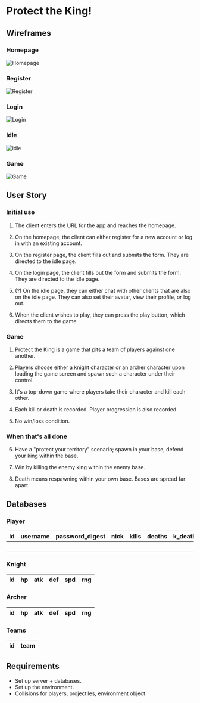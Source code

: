 # Protect the King!

## Wireframes

### Homepage

![Homepage](https://i.imgur.com/qTqaHHu.jpg "Homepage")

### Register

![Register](https://i.imgur.com/B52WX9N.jpg "Register")

### Login

![Login](https://i.imgur.com/cKgT85i.jpg "Login screen")

### Idle

![Idle](https://i.imgur.com/oNUt8WS.jpg "Idle")

### Game
![Game](https://i.imgur.com/SCA5hBO.jpg "Game")

## User Story

### Initial use

1. The client enters the URL for the app and reaches the homepage.

2. On the homepage, the client can either register for a new account or log in with an existing account.

3. On the register page, the client fills out and submits the form. They are directed to the idle page.

4. On the login page, the client fills out the form and submits the form. They are directed to the idle page.

5. (?) On the idle page, they can either chat with other clients that are also on the idle page. They can also set their avatar, view their profile, or log out.

6. When the client wishes to play, they can press the play button, which directs them to the game.

### Game

1. Protect the King is a game that pits a team of players against one another.

2. Players choose either a knight character or an archer character upon loading the game screen and spawn such a character under their control.

3. It's a top-down game where players take their character and kill each other.

4. Each kill or death is recorded. Player progression is also recorded.

5. No win/loss condition.

### When that's all done

6. Have a "protect your territory" scenario; spawn in your base, defend your king within the base.

7. Win by killing the enemy king within the enemy base.

8. Death means respawning within your own base. Bases are spread far apart.

## Databases

### Player

| id | username | password\_digest | nick | kills | deaths | k\_deaths | a\_deaths | knight | archer | cur\_team |
|:--:|:--------:|:----------------:|:----:|:-----:|:------:|:---------:|:---------:|:------:|:------:|:---------:|
|||||||||knight(id)|archer(id)|team(id)|

### Knight

| id | hp | atk | def | spd | rng |
|:--:|:--:|:---:|:---:|:---:|:---:|

### Archer

| id | hp | atk | def | spd | rng |
|:--:|:--:|:---:|:---:|:---:|:---:|

### Teams

| id | team |
|:--:|:----:|

## Requirements

- Set up server + databases.
- Set up the environment.
- Collisions for players, projectiles, environment object.
